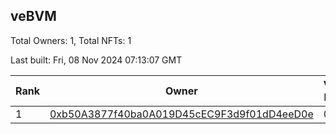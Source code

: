 ## veBVM

Total Owners: 1, Total NFTs: 1

Last built: Fri, 08 Nov 2024 07:13:07 GMT

| Rank | Owner | Voting Power | Influence | NFTs Id |
| --- | --- | --- | --- | --- |
  | 1 | [0xb50A3877f40ba0A019D45cEC9F3d9f01dD4eeD0e](https://debank.com/profile/0xb50A3877f40ba0A019D45cEC9F3d9f01dD4eeD0e?chain=base) | 0 | 0.00000% | 1 |